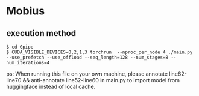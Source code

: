 # Mobius  
## execution method 
```
$ cd Gpipe 
$ CUDA_VISIBLE_DEVICES=0,2,1,3 torchrun  --nproc_per_node 4 ./main.py --use_prefetch --use_offload --seq_length=128 --num_stages=8 --num_iterations=4
```
ps: When running this file on your own machine, please annotate line62-line70 && anti-annotate line52-line60 in main.py to import model from huggingface instead of local cache.
